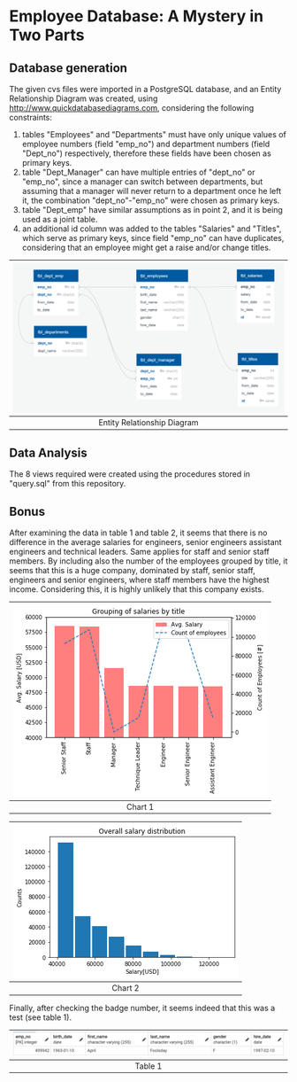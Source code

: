 # Employee Database: A Mystery in Two Parts
## Database generation
The given cvs files were imported in a PostgreSQL database, and an Entity Relationship Diagram was created, using http://www.quickdatabasediagrams.com, considering the following constraints:
1. tables "Employees" and "Departments" must have only unique values of employee numbers (field "emp_no") and department numbers (field "Dept_no") respectively, therefore these fields have been chosen as primary keys.
2. table "Dept_Manager" can have multiple entries of "dept_no" or "emp_no", since a manager can switch between departments, but assuming that a manager will never return to a department once he left it, the combination "dept_no"-"emp_no" were chosen as primary keys.
3. table "Dept_emp" have similar assumptions as in point 2, and it is being used as a joint table.
4. an additional id column was added to the tables "Salaries" and "Titles", which serve as primary keys, since field "emp_no" can have duplicates, considering that an employee might get a raise and/or change titles.

<img src=EmployeeSQL/Images/ERD.PNG >|
:-------------------------:|
Entity Relationship Diagram |

## Data Analysis
The 8 views required were created using the procedures stored in "query.sql" from this repository.

## Bonus 
After examining the data in table 1 and table 2, it seems that there is no difference in the average salaries for engineers, senior engineers assistant engineers and technical leaders. Same applies for staff and senior staff members. By including also the number of the employees grouped by title, it seems that this is a huge company, dominated by staff, senior staff, engineers and senior engineers, where staff members have the highest income. Considering this, it is highly unlikely that this company exists.

<img src=EmployeeSQL/Images/avgSalaries-Title.png>|
:-------------------------:|
Chart 1 |

 <img src=EmployeeSQL/Images/Salaries_hist.png> |
 :-------------------------:|
Chart 2 |

Finally, after checking the badge number, it seems indeed that this was a test (see table 1).

 <img src=EmployeeSQL/Images/badge_number.png> |
 :-------------------------:|
Table 1 |
